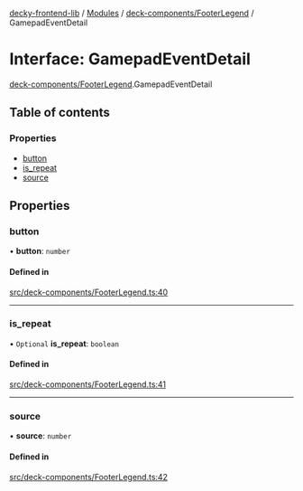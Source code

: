 [decky-frontend-lib](../README.md) / [Modules](../modules.md) / [deck-components/FooterLegend](../modules/deck_components_FooterLegend.md) / GamepadEventDetail

# Interface: GamepadEventDetail

[deck-components/FooterLegend](../modules/deck_components_FooterLegend.md).GamepadEventDetail

## Table of contents

### Properties

- [button](deck_components_FooterLegend.GamepadEventDetail.md#button)
- [is\_repeat](deck_components_FooterLegend.GamepadEventDetail.md#is_repeat)
- [source](deck_components_FooterLegend.GamepadEventDetail.md#source)

## Properties

### button

• **button**: `number`

#### Defined in

[src/deck-components/FooterLegend.ts:40](https://github.com/SteamDeckHomebrew/decky-frontend-lib/blob/2ec9519/src/deck-components/FooterLegend.ts#L40)

___

### is\_repeat

• `Optional` **is\_repeat**: `boolean`

#### Defined in

[src/deck-components/FooterLegend.ts:41](https://github.com/SteamDeckHomebrew/decky-frontend-lib/blob/2ec9519/src/deck-components/FooterLegend.ts#L41)

___

### source

• **source**: `number`

#### Defined in

[src/deck-components/FooterLegend.ts:42](https://github.com/SteamDeckHomebrew/decky-frontend-lib/blob/2ec9519/src/deck-components/FooterLegend.ts#L42)
